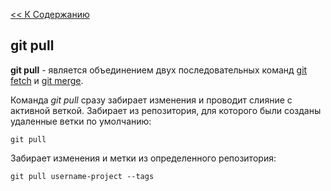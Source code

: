 [<< К Содержанию](./readme.md)

## git pull

**git pull** - является объединением двух последовательных команд [git fetch](fetch.md) и [git merge](merge.md).

Команда *git pull* сразу забирает изменения и проводит слияние с активной веткой. Забирает из репозитория, для которого были созданы удаленные ветки по умолчанию:

```bush=
git pull
```

Забирает изменения и метки из определенного репозитория:

```bush=
git pull username-project --tags
```
